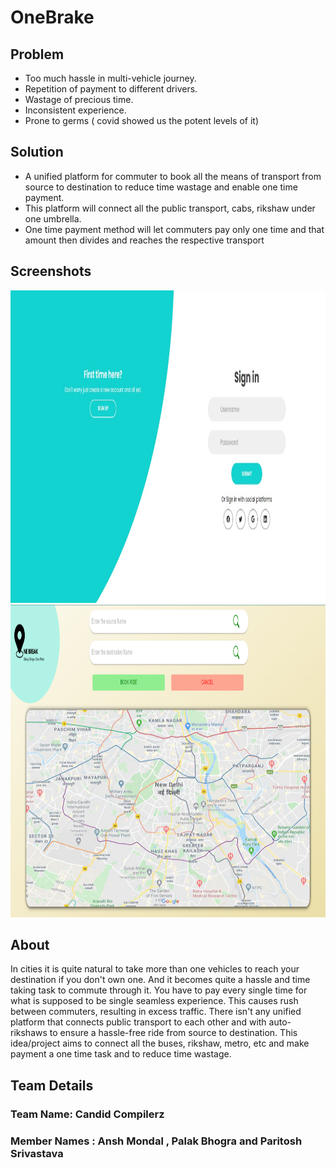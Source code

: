 # OneBrake

## Problem

- Too much hassle in multi-vehicle journey.
- Repetition of payment to different drivers.
- Wastage of precious time.
- Inconsistent experience.
- Prone to germs ( covid showed us the potent levels of it)

## Solution

- A unified platform for commuter to book all the means of transport from source to destination to reduce time wastage and enable one time payment.
- This platform will connect all the public transport, cabs, rikshaw under one umbrella.
- One time payment method will let commuters pay only one time and that amount then divides and reaches the respective transport

## Screenshots
<img src="/src/Components/signin-page.jpg" alt="map page" style="height: 500px; width:1920px;"/>
<img src="/src/Components/map-page.png" alt="map page" style="height: 500px; width:1920px;"/>

## About
In cities it is quite natural to take more than one vehicles to reach your destination if you don't own one. And it becomes quite a hassle and time taking task to commute through it. You have to pay every single time for what is supposed to be single seamless experience. This causes rush between commuters, resulting in excess traffic.
There isn't any unified platform that connects public transport to each other and with auto-rikshaws to ensure a hassle-free ride from source to destination. This idea/project aims to connect all the buses, rikshaw, metro, etc and make payment a one time task and to reduce time wastage.

## Team Details
### Team Name: Candid Compilerz
### Member Names : Ansh Mondal , Palak Bhogra and Paritosh Srivastava
